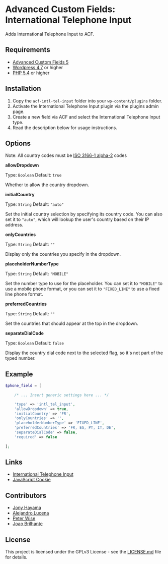 # Advanced Custom Fields: International Telephone Input

Adds International Telephone Input to ACF.

## Requirements
* [Advanced Custom Fields 5](https://www.advancedcustomfields.com/)
* [Wordpress 4.7](https://wordpress.org/) or higher
* [PHP 5.4](https://www.php.net/) or higher

## Installation

1. Copy the `acf-intl-tel-input` folder into your `wp-content/plugins` folder.
2. Activate the International Telephone Input plugin via the plugins admin page.
3. Create a new field via ACF and select the International Telephone Input type.
4. Read the description below for usage instructions.

## Options

Note: All country codes must be [ISO 3166-1 alpha-2](http://en.wikipedia.org/wiki/ISO_3166-1_alpha-2) codes

**allowDropdown**

Type: `Boolean`
Default: `true`

Whether to allow the country dropdown.

**initialCountry**

Type: `String` 
Default: `"auto"`

Set the initial country selection by specifying its country code.
You can also set it to `"auto"`, which will lookup the user's country based on their IP address.

**onlyCountries**

Type: `String`
Default: `""`

Display only the countries you specify in the dropdown.

**placeholderNumberType**

Type: `String`
Default: `"MOBILE"`

Set the number type to use for the placeholder.
You can set it to `"MOBILE"` to use a mobile phone format, or you can set it to `"FIXED_LINE"` to use a fixed line phone format.

**preferredCountries**

Type: `String`
Default: `""`

Set the countries that should appear at the top in the dropdown.

**separateDialCode**

Type: `Boolean`
Default: `false`

Display the country dial code next to the selected flag, so it's not part of the typed number.

## Example

```php
$phone_field = [
	
	/* ... Insert generic settings here ... */

	'type' => 'intl_tel_input',
	'allowDropdown' => true,
	'initialCountry' => 'FR',
	'onlyCountries' => '',
	'placeholderNumberType' => 'FIXED_LINE',
	'preferredCountries' => 'FR, ES, PT, IT, DE',
	'separateDialCode' => false,
	'required' => false
	
];
```

## Links

- [International Telephone Input](https://github.com/jackocnr/intl-tel-input)
- [JavaScript Cookie](https://github.com/js-cookie/js-cookie) 

## Contributors

- [Jony Hayama](https://github.com/jonyhayama)
- [Alejandro Lucena](https://github.com/aluckyar)
- [Peter Wise](https://github.com/petertwise)
- [Joao Brilhante](https://github.com/JoaoBrlt)

## License

This project is licensed under the GPLv3 License - see the [LICENSE.md](LICENSE.md) file for details.